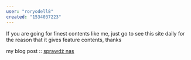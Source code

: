 ```yaml
---
user: "roryodell8"
created: "1534037223"
---
```


If you are going for finest contents like me, just 
go to see this site daily for the reason that it gives feature contents,
thanks

my blog post :: <a href="http://tapastic.com/upoymy">sprawdź nas</a>
